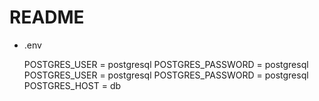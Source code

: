 # README

* .env

  POSTGRES_USER = postgresql
  POSTGRES_PASSWORD = postgresql
  POSTGRES_USER = postgresql
  POSTGRES_PASSWORD = postgresql
  POSTGRES_HOST = db


